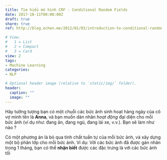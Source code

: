 ```yaml
---
title: Tìm hiểu mô hình CRF - Conditional Random Fields
date: 2017-10-11T00:00:00Z
draft: true
share: true
ref: http://blog.echen.me/2012/01/03/introduction-to-conditional-random-fields/

# View.
#   1 = List
#   2 = Compact
#   3 = Card
view: 2
tags:
- Machine Learning
categories:
- NLP

# Optional header image (relative to `static/img/` folder).
header:
  caption: ""
  image: ""
---
```


Hãy tưởng tượng bạn có một chuỗi các bức ảnh sinh hoạt hàng ngày của cô vợ mình tên là **Anna**, và bạn muốn dán nhãn *hoạt động* đại diện cho mỗi bức ảnh (ví dụ như: đang ăn, đang ngủ, đang lái xe, v.v.). Bạn sẽ làm như nào ?

Có một phương án là bỏ qua tính chất tuần tự của mỗi bức ảnh, và xây dựng một bộ phân lớp cho mỗi bức ảnh. Ví dụ: Với các bức ảnh đã được gán nhãn trong 1 tháng, bạn có thể **nhận biết** được các đặc trưng là với các bức ảnh tối

